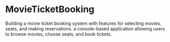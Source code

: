 # MovieTicketBooking
  Building a movie ticket booking system with features for selecting movies, seats, and
  making reservations.
a console-based application allowing users to browse movies, choose seats,  and book tickets.
